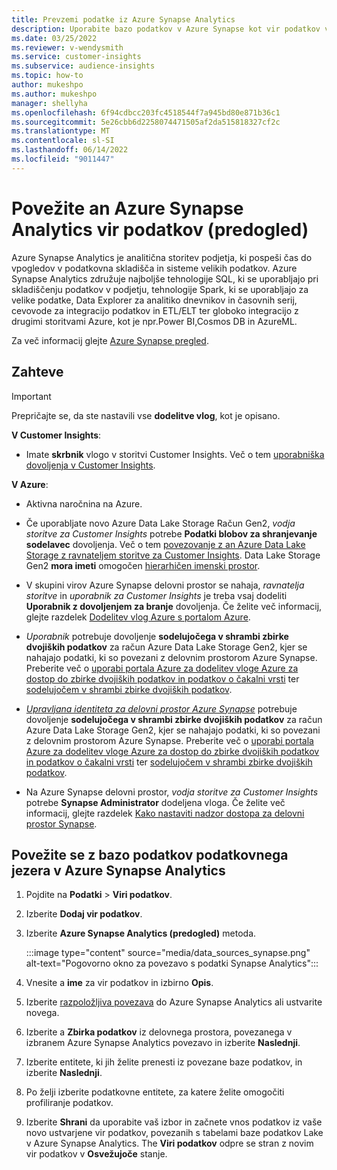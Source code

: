 ```yaml
---
title: Prevzemi podatke iz Azure Synapse Analytics
description: Uporabite bazo podatkov v Azure Synapse kot vir podatkov v Dynamics 365 Customer Insights.
ms.date: 03/25/2022
ms.reviewer: v-wendysmith
ms.service: customer-insights
ms.subservice: audience-insights
ms.topic: how-to
author: mukeshpo
ms.author: mukeshpo
manager: shellyha
ms.openlocfilehash: 6f94cdbcc203fc4518544f7a945bd80e871b36c1
ms.sourcegitcommit: 5e26cbb6d2258074471505af2da515818327cf2c
ms.translationtype: MT
ms.contentlocale: sl-SI
ms.lasthandoff: 06/14/2022
ms.locfileid: "9011447"
---
```

# <a name="connect-an-azure-synapse-analytics-data-source-preview"></a>Povežite an Azure Synapse Analytics vir podatkov (predogled)

Azure Synapse Analytics je analitična storitev podjetja, ki pospeši čas do vpogledov v podatkovna skladišča in sisteme velikih podatkov. Azure Synapse Analytics združuje najboljše tehnologije SQL, ki se uporabljajo pri skladiščenju podatkov v podjetju, tehnologije Spark, ki se uporabljajo za velike podatke, Data Explorer za analitiko dnevnikov in časovnih serij, cevovode za integracijo podatkov in ETL/ELT ter globoko integracijo z drugimi storitvami Azure, kot je npr.Power BI,Cosmos DB in AzureML.

Za več informacij glejte [Azure Synapse pregled](/azure/synapse-analytics/overview-what-is).

## <a name="prerequisites"></a>Zahteve

> [!IMPORTANT]
> Prepričajte se, da ste nastavili vse **dodelitve vlog**, kot je opisano.  

**V Customer Insights**:

* Imate **skrbnik** vlogo v storitvi Customer Insights. Več o tem [uporabniška dovoljenja v Customer Insights](permissions.md#assign-roles-and-permissions).

**V Azure**:

- Aktivna naročnina na Azure.

- Če uporabljate novo Azure Data Lake Storage Račun Gen2, *vodja storitve za Customer Insights* potrebe **Podatki blobov za shranjevanje sodelavec** dovoljenja. Več o tem [povezovanje z an Azure Data Lake Storage z ravnateljem storitve za Customer Insights](connect-service-principal.md). Data Lake Storage Gen2 **mora imeti** omogočen [hierarhičen imenski prostor](/azure/storage/blobs/data-lake-storage-namespace).

- V skupini virov Azure Synapse delovni prostor se nahaja, *ravnatelja storitve* in *uporabnik za Customer Insights* je treba vsaj dodeliti **Uporabnik z dovoljenjem za branje** dovoljenja. Če želite več informacij, glejte razdelek [Dodelitev vlog Azure s portalom Azure](/azure/role-based-access-control/role-assignments-portal).

- *Uporabnik* potrebuje dovoljenje **sodelujočega v shrambi zbirke dvojiških podatkov** za račun Azure Data Lake Storage Gen2, kjer se nahajajo podatki, ki so povezani z delovnim prostorom Azure Synapse. Preberite več o [uporabi portala Azure za dodelitev vloge Azure za dostop do zbirke dvojiških podatkov in podatkov o čakalni vrsti](/azure/storage/common/storage-auth-aad-rbac-portal) ter [sodelujočem v shrambi zbirke dvojiških podatkov](/azure/role-based-access-control/built-in-roles#storage-blob-data-contributor).

- *[Upravljana identiteta za delovni prostor Azure Synapse](/azure/synapse-analytics/security/synapse-workspace-managed-identity)* potrebuje dovoljenje **sodelujočega v shrambi zbirke dvojiških podatkov** za račun Azure Data Lake Storage Gen2, kjer se nahajajo podatki, ki so povezani z delovnim prostorom Azure Synapse. Preberite več o [uporabi portala Azure za dodelitev vloge Azure za dostop do zbirke dvojiških podatkov in podatkov o čakalni vrsti](/azure/storage/common/storage-auth-aad-rbac-portal) ter [sodelujočem v shrambi zbirke dvojiških podatkov](/azure/role-based-access-control/built-in-roles#storage-blob-data-contributor).

- Na Azure Synapse delovni prostor, *vodja storitve za Customer Insights* potrebe **Synapse Administrator** dodeljena vloga. Če želite več informacij, glejte razdelek [Kako nastaviti nadzor dostopa za delovni prostor Synapse](/azure/synapse-analytics/security/how-to-set-up-access-control).

## <a name="connect-to-the-data-lake-database-in-azure-synapse-analytics"></a>Povežite se z bazo podatkov podatkovnega jezera v Azure Synapse Analytics

1. Pojdite na **Podatki** > **Viri podatkov**.

1. Izberite **Dodaj vir podatkov**.

1. Izberite **Azure Synapse Analytics (predogled)** metoda.

   :::image type="content" source="media/data_sources_synapse.png" alt-text="Pogovorno okno za povezavo s podatki Synapse Analytics":::
  
1. Vnesite a **ime** za vir podatkov in izbirno **Opis**.

1. Izberite [razpoložljiva povezava](connections.md) do Azure Synapse Analytics ali ustvarite novega.

1. Izberite a **Zbirka podatkov** iz delovnega prostora, povezanega v izbranem Azure Synapse Analytics povezavo in izberite **Naslednji**.

1. Izberite entitete, ki jih želite prenesti iz povezane baze podatkov, in izberite **Naslednji**.

1. Po želji izberite podatkovne entitete, za katere želite omogočiti profiliranje podatkov.

1. Izberite **Shrani** da uporabite vaš izbor in začnete vnos podatkov iz vaše novo ustvarjene vir podatkov, povezanih s tabelami baze podatkov Lake v Azure Synapse Analytics. The **Viri podatkov** odpre se stran z novim vir podatkov v **Osvežujoče** stanje.
